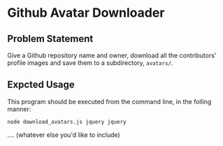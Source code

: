 # Github Avatar Downloader
## Problem Statement

Give a Github repository name and owner, download all the contributors' profile images and save them to a subdirectory, `avatars/`.

## Expcted Usage

This program should be executed from the command line, in the folling manner:

`node download_avatars.js jquery jquery`

.... (whatever else you'd like to include)

